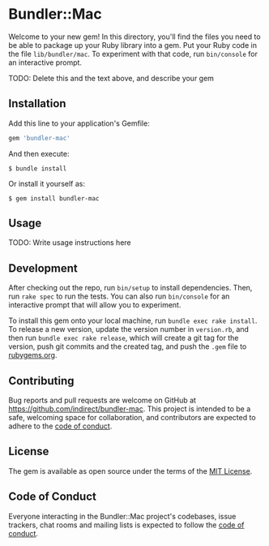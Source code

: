 # Bundler::Mac

Welcome to your new gem! In this directory, you'll find the files you need to be able to package up your Ruby library into a gem. Put your Ruby code in the file `lib/bundler/mac`. To experiment with that code, run `bin/console` for an interactive prompt.

TODO: Delete this and the text above, and describe your gem

## Installation

Add this line to your application's Gemfile:

```ruby
gem 'bundler-mac'
```

And then execute:

    $ bundle install

Or install it yourself as:

    $ gem install bundler-mac

## Usage

TODO: Write usage instructions here

## Development

After checking out the repo, run `bin/setup` to install dependencies. Then, run `rake spec` to run the tests. You can also run `bin/console` for an interactive prompt that will allow you to experiment.

To install this gem onto your local machine, run `bundle exec rake install`. To release a new version, update the version number in `version.rb`, and then run `bundle exec rake release`, which will create a git tag for the version, push git commits and the created tag, and push the `.gem` file to [rubygems.org](https://rubygems.org).

## Contributing

Bug reports and pull requests are welcome on GitHub at https://github.com/indirect/bundler-mac. This project is intended to be a safe, welcoming space for collaboration, and contributors are expected to adhere to the [code of conduct](https://github.com/indirect/bundler-mac/blob/main/CODE_OF_CONDUCT.md).

## License

The gem is available as open source under the terms of the [MIT License](https://opensource.org/licenses/MIT).

## Code of Conduct

Everyone interacting in the Bundler::Mac project's codebases, issue trackers, chat rooms and mailing lists is expected to follow the [code of conduct](https://github.com/indirect/bundler-mac/blob/main/CODE_OF_CONDUCT.md).
